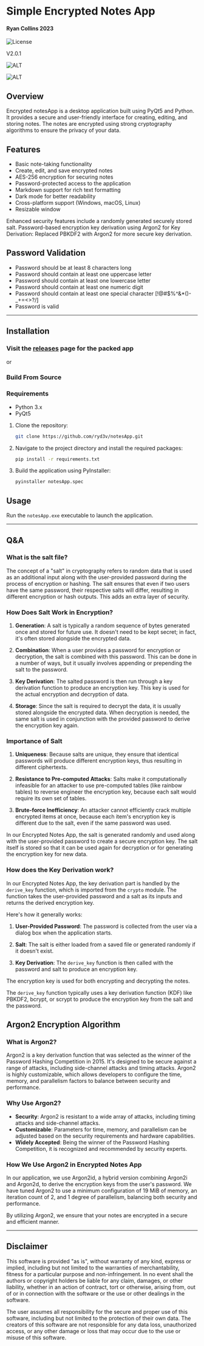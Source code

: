 ﻿# Simple Encrypted Notes App

#### Ryan Collins 2023

![License](https://img.shields.io/badge/license-MIT-blue.svg)

V2.0.1

![ALT](https://github.com/ryd3v/notesApp/blob/main/Screenshot_1.png)

![ALT](https://github.com/ryd3v/notesApp/blob/main/Screenshot_2.png)

## Overview

Encrypted notesApp is a desktop application built using PyQt5 and Python. It provides a secure and user-friendly
interface for creating, editing, and storing notes. The notes are encrypted using strong cryptography algorithms to
ensure the privacy of your data.

## Features

- Basic note-taking functionality
- Create, edit, and save encrypted notes
- AES-256 encryption for securing notes
- Password-protected access to the application
- Markdown support for rich text formatting
- Dark mode for better readability
- Cross-platform support (Windows, macOS, Linux)
- Resizable window

Enhanced security features include a randomly generated securely stored salt. Password-based encryption key derivation
using Argon2 for Key Derivation: Replaced PBKDF2 with Argon2 for more secure key derivation.

## Password Validation

- Password should be at least 8 characters long
- Password should contain at least one uppercase letter
- Password should contain at least one lowercase letter
- Password should contain at least one numeric digit
- Password should contain at least one special character [!@#$%^&*()-_+=<>?/]
- Password is valid

----

## Installation

### Visit the [releases](https://github.com/ryd3v/notesApp/releases) page for the packed app

or

### Build From Source

### Requirements

- Python 3.x
- PyQt5

1. Clone the repository:
    ```bash
    git clone https://github.com/ryd3v/notesApp.git
    ```
2. Navigate to the project directory and install the required packages:
    ```bash
    pip install -r requirements.txt
    ```
3. Build the application using PyInstaller:
    ```bash
    pyinstaller notesApp.spec
    ```

## Usage

Run the `notesApp.exe` executable to launch the application.

----

## Q&A

### What is the salt file?

The concept of a "salt" in cryptography refers to random data that is used as an additional input along with the
user-provided password during the process of encryption or hashing. The salt ensures that even if two users have the
same password, their respective salts will differ, resulting in different encryption or hash outputs. This adds an extra
layer of security.

### How Does Salt Work in Encryption?

1. **Generation**: A salt is typically a random sequence of bytes generated once and stored for future use. It doesn't
   need to be kept secret; in fact, it's often stored alongside the encrypted data.

2. **Combination**: When a user provides a password for encryption or decryption, the salt is combined with this
   password. This can be done in a number of ways, but it usually involves appending or prepending the salt to the
   password.

3. **Key Derivation**: The salted password is then run through a key derivation function to produce an encryption key.
   This key is used for the actual encryption and decryption of data.

4. **Storage**: Since the salt is required to decrypt the data, it is usually stored alongside the encrypted data. When
   decryption is needed, the same salt is used in conjunction with the provided password to derive the encryption key
   again.

### Importance of Salt

1. **Uniqueness**: Because salts are unique, they ensure that identical passwords will produce different encryption
   keys, thus resulting in different ciphertexts.

2. **Resistance to Pre-computed Attacks**: Salts make it computationally infeasible for an attacker to use pre-computed
   tables (like rainbow tables) to reverse engineer the encryption key, because each salt would require its own set of
   tables.

3. **Brute-force Inefficiency**: An attacker cannot efficiently crack multiple encrypted items at once, because each
   item's encryption key is different due to the salt, even if the same password was used.

In our Encrypted Notes App, the salt is generated randomly and used along with the user-provided password to create a
secure encryption key. The salt itself is stored so that it can be used again for decryption or for generating the
encryption key for new data.

### How does the Key Derivation work?

In our Encrypted Notes App, the key derivation part is handled by the `derive_key` function, which is imported from
the `crypto` module. The function takes the user-provided password and a salt as its inputs and returns the derived
encryption key.

Here's how it generally works:

1. **User-Provided Password**: The password is collected from the user via a dialog box when the application starts.

2. **Salt**: The salt is either loaded from a saved file or generated randomly if it doesn't exist.

3. **Key Derivation**: The `derive_key` function is then called with the password and salt to produce an encryption key.

The encryption key is used for both encrypting and decrypting the notes.

The `derive_key` function typically uses a key derivation function (KDF) like PBKDF2, bcrypt, or scrypt to produce the
encryption key from the salt and the password.

## Argon2 Encryption Algorithm

### What is Argon2?

Argon2 is a key derivation function that was selected as the winner of the Password Hashing Competition in 2015. It's
designed to be secure against a range of attacks, including side-channel attacks and timing attacks. Argon2 is highly
customizable, which allows developers to configure the time, memory, and parallelism factors to balance between security
and performance.

### Why Use Argon2?

- **Security**: Argon2 is resistant to a wide array of attacks, including timing attacks and side-channel attacks.
- **Customizable**: Parameters for time, memory, and parallelism can be adjusted based on the security requirements
  and hardware capabilities.
- **Widely Accepted**: Being the winner of the Password Hashing Competition, it is recognized and recommended by
  security experts.

### How We Use Argon2 in Encrypted Notes App

In our application, we use Argon2id, a hybrid version combining Argon2i and Argon2d, to derive the encryption keys from
the user's password. We have tuned Argon2 to use a minimum configuration of 19 MiB of memory, an iteration count of 2,
and 1 degree of parallelism, balancing both security and performance.

By utilizing Argon2, we ensure that your notes are encrypted in a secure and efficient manner.

----

## Disclaimer

This software is provided "as is", without warranty of any kind, express or implied, including but not limited to the
warranties of merchantability, fitness for a particular purpose and non-infringement. In no event shall the authors or
copyright holders be liable for any claim, damages, or other liability, whether in an action of contract, tort or
otherwise, arising from, out of or in connection with the software or the use or other dealings in the software.

The user assumes all responsibility for the secure and proper use of this software, including but not limited to the
protection of their own data. The creators of this software are not responsible for any data loss, unauthorized access,
or any other damage or loss that may occur due to the use or misuse of this software.
